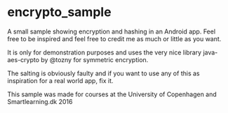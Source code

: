# encrypto_sample
A small sample showing encryption and hashing in an Android app. Feel free to be inspired and feel free to credit me as much or little as you want.

It is only for demonstration purposes and uses the very nice library java-aes-crypto by @tozny for symmetric encryption.

The salting is obviously faulty and if you want to use any of this as inspiration for a real world app, fix it.

This sample was made for courses at the University of Copenhagen and Smartlearning.dk 2016
